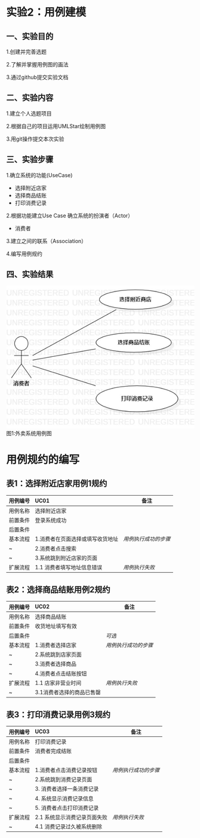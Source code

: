 # 实验2：用例建模

## 一、实验目的

1.创建并完善选题

2.了解并掌握用例图的画法

3.通过github提交实验文档

## 二、实验内容

1.建立个人选题项目

2.根据自己的项目运用UMLStar绘制用例图

3.用git操作提交本次实验

## 三、实验步骤

1.确立系统的功能(UseCase)
 - 选择附近店家
 - 选择商品结账
 - 打印消费记录

 2.根据功能建立Use Case
 确立系统的扮演者（Actor）
 - 消费者
 
 3.建立之间的联系（Association）

 4.编写用例规约
 
## 四、实验结果

![用例图](./UseCaseDiagram.jpg)
 图1:外卖系统用例图

# 用例规约的编写

## 表1：选择附近店家用例1规约  

用例编号  | UC01 | 备注  
-|:-|-  
用例名称  | 选择附近店家  |   
前置条件  |  登录系统成功    |   
后置条件  |      |   
基本流程  | 1.消费者在页面选择或填写收货地址  |*用例执行成功的步骤*    
~| 2.消费者点击搜索  |   
~| 3.系统跳到附近店家的页面  |   
扩展流程  | 1.1  消费者填写地址信息错误 |*用例执行失败*    




## 表2：选择商品结账用例2规约  

用例编号  | UC02 | 备注  
-|:-|-  
用例名称  | 选择商品结账  |   
前置条件  | 收货地址填写有效     |    
后置条件  |      | *可选*   
基本流程  | 1.消费者选择店家 |*用例执行成功的步骤*    
~| 2.系统跳到店家页面  |   
~| 3.消费者选择商品  |   
~| 4.消费者点击结账按钮 |
扩展流程  | 1.1 店家非营业时间  |*用例执行失败*    
~| 3.1消费者选择的商品已售罄   |  


## 表3：打印消费记录用例3规约  

用例编号  | UC03 | 备注  
-|:-|-  
用例名称  | 打印消费记录  |   
前置条件  |  消费者完成结账  |    
后置条件  |      |   
基本流程  | 1.消费者点击消费记录按钮  |*用例执行成功的步骤*    
~| 2.系统跳到消费记录页面  |   
~| 3. 消费者选择一条消费记录  |   
~| 4. 系统显示消费记录信息  |   
~| 5. 消费者点击打印消费记录  |  
扩展流程  | 2.1 系统显示消费记录页面失败  |*用例执行失败*    
~| 4.1 消费记录过久被系统删除  |  
